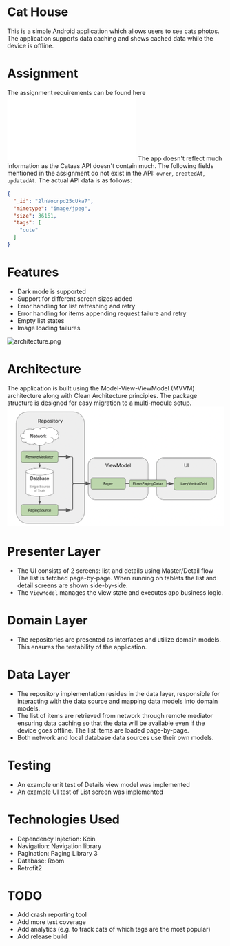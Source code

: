 # Cat House
This is a simple Android application which allows users to see cats photos. The application supports data caching and shows cached data while the device is offline.  

# Assignment
The assignment requirements can be found here
![assignment.pdf](assignment/assignment.pdf)
The app doesn't reflect much information as the Cataas API doesn't contain much. The following fields mentioned in the assignment do not exist in the API: `owner`, `createdAt`, `updatedAt`. The actual API data is as follows:
```json
{
  "_id": "2lnVocnpd25cUka7",
  "mimetype": "image/jpeg",
  "size": 36161,
  "tags": [
    "cute"
  ]
}
```

# Features
- Dark mode is supported
- Support for different screen sizes added
- Error handling for list refreshing and retry
- Error handling for items appending request failure and retry
- Empty list states
- Image loading failures

![architecture.png](screenshots/tablet.png)

# Architecture
The application is built using the Model-View-ViewModel (MVVM) architecture along with Clean Architecture principles. The package structure is designed for easy migration to a multi-module setup.
![architecture.png](screenshots/architecture.png)

# Presenter Layer
- The UI consists of 2 screens: list and details using Master/Detail flow The list is fetched page-by-page. When running on tablets the list and detail screens are shown side-by-side.
- The `ViewModel` manages the view state and executes app business logic.

# Domain Layer
- The repositories are presented as interfaces and utilize domain models. This ensures the testability of the application.

# Data Layer
- The repository implementation resides in the data layer, responsible for interacting with the data source and mapping data models into domain models.
- The list of items are retrieved from network through remote mediator ensuring data caching so that the data will be available even if the device goes offline. The list items are loaded page-by-page. 
- Both network and local database data sources use their own models.

# Testing
- An example unit test of Details view model was implemented
- An example UI test of List screen was implemented

# Technologies Used
- Dependency Injection: Koin
- Navigation: Navigation library
- Pagination: Paging Library 3
- Database: Room
- Retrofit2

# TODO
- Add crash reporting tool
- Add more test coverage
- Add analytics (e.g. to track cats of which tags are the most popular)
- Add release build
